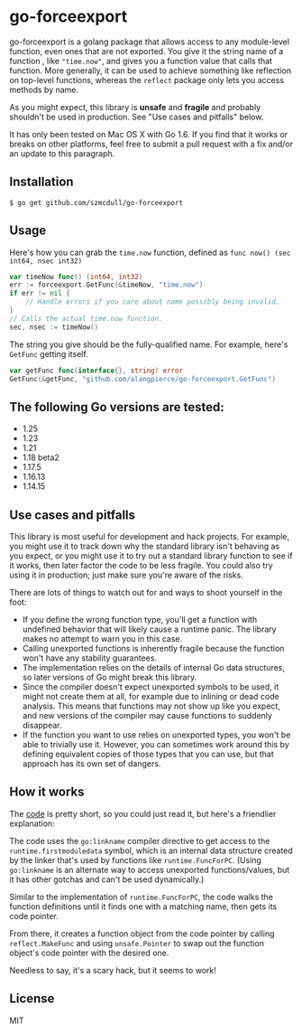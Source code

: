 # go-forceexport

go-forceexport is a golang package that allows access to any module-level
function, even ones that are not exported. You give it the string name of a
function , like `"time.now"`, and gives you a function value that calls that
function. More generally, it can be used to achieve something like reflection on
top-level functions, whereas the `reflect` package only lets you access methods
by name.

As you might expect, this library is **unsafe** and **fragile** and probably
shouldn't be used in production. See "Use cases and pitfalls" below.

It has only been tested on Mac OS X with Go 1.6. If you find that it works or
breaks on other platforms, feel free to submit a pull request with a fix and/or
an update to this paragraph.

## Installation

`$ go get github.com/szmcdull/go-forceexport`

## Usage

Here's how you can grab the `time.now` function, defined as
`func now() (sec int64, nsec int32)`

```go
var timeNow func() (int64, int32)
err := forceexport.GetFunc(&timeNow, "time.now")
if err != nil {
    // Handle errors if you care about name possibly being invalid.
}
// Calls the actual time.now function.
sec, nsec := timeNow()
```

The string you give should be the fully-qualified name. For example, here's
`GetFunc` getting itself.

```go
var getFunc func(interface{}, string) error
GetFunc(&getFunc, "github.com/alangpierce/go-forceexport.GetFunc")
```

## The following Go versions are tested:
- 1.25
- 1.23
- 1.21
- 1.18 beta2
- 1.17.5
- 1.16.13
- 1.14.15

## Use cases and pitfalls

This library is most useful for development and hack projects. For example, you
might use it to track down why the standard library isn't behaving as you
expect, or you might use it to try out a standard library function to see if it
works, then later factor the code to be less fragile. You could also try using
it in production; just make sure you're aware of the risks.

There are lots of things to watch out for and ways to shoot yourself in
the foot:
* If you define the wrong function type, you'll get a function with undefined
  behavior that will likely cause a runtime panic. The library makes no attempt
  to warn you in this case.
* Calling unexported functions is inherently fragile because the function won't
  have any stability guarantees.
* The implementation relies on the details of internal Go data structures, so
  later versions of Go might break this library.
* Since the compiler doesn't expect unexported symbols to be used, it might not
  create them at all, for example due to inlining or dead code analysis. This
  means that functions may not show up like you expect, and new versions of the
  compiler may cause functions to suddenly disappear.
* If the function you want to use relies on unexported types, you won't be able
  to trivially use it. However, you can sometimes work around this by defining
  equivalent copies of those types that you can use, but that approach has its
  own set of dangers.

## How it works

The [code](/forceexport.go) is pretty short, so you could just read it, but
here's a friendlier explanation:

The code uses the `go:linkname` compiler directive to get access to the
`runtime.firstmoduledata` symbol, which is an internal data structure created by
the linker that's used by functions like `runtime.FuncForPC`. (Using
`go:linkname` is an alternate way to access unexported functions/values, but it
has other gotchas and can't be used dynamically.)

Similar to the implementation of `runtime.FuncForPC`, the code walks the
function definitions until it finds one with a matching name, then gets its code
pointer.

From there, it creates a function object from the code pointer by calling
`reflect.MakeFunc` and using `unsafe.Pointer` to swap out the function object's
code pointer with the desired one.

Needless to say, it's a scary hack, but it seems to work!

## License

MIT